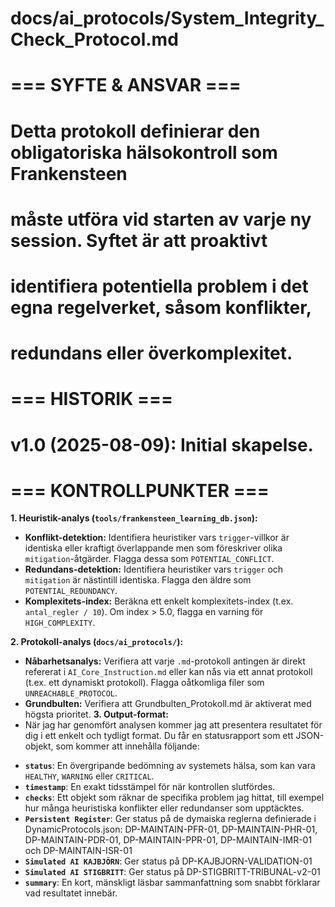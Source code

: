 # docs/ai_protocols/System_Integrity_Check_Protocol.md
#
# === SYFTE & ANSVAR ===
# Detta protokoll definierar den obligatoriska hälsokontroll som Frankensteen
# måste utföra vid starten av varje ny session. Syftet är att proaktivt
# identifiera potentiella problem i det egna regelverket, såsom konflikter,
# redundans eller överkomplexitet.
#
# === HISTORIK ===
# v1.0 (2025-08-09): Initial skapelse.
#
# === KONTROLLPUNKTER ===

**1. Heuristik-analys (`tools/frankensteen_learning_db.json`):**
   - **Konflikt-detektion:** Identifiera heuristiker vars `trigger`-villkor är identiska eller kraftigt överlappande men som föreskriver olika `mitigation`-åtgärder. Flagga dessa som `POTENTIAL_CONFLICT`.
   - **Redundans-detektion:** Identifiera heuristiker vars `trigger` och `mitigation` är nästintill identiska. Flagga den äldre som `POTENTIAL_REDUNDANCY`.
   - **Komplexitets-index:** Beräkna ett enkelt komplexitets-index (t.ex. `antal_regler / 10`). Om index > 5.0, flagga en varning för `HIGH_COMPLEXITY`.

**2. Protokoll-analys (`docs/ai_protocols/`):**
   - **Nåbarhetsanalys:** Verifiera att varje `.md`-protokoll antingen är direkt refererat i `AI_Core_Instruction.md` eller kan nås via ett annat protokoll (t.ex. ett dynamiskt protokoll). Flagga oåtkomliga filer som `UNREACHABLE_PROTOCOL`.
   - **Grundbulten:** Verifiera att Grundbulten_Protokoll.md är aktiverat med högsta prioritet.
**3. Output-format:**
   - När jag har genomfört analysen kommer jag att presentera resultatet för dig i ett enkelt och tydligt format. Du får en statusrapport som ett JSON-objekt, som kommer att innehålla följande:
* **`status`**: En övergripande bedömning av systemets hälsa, som kan vara `HEALTHY`, `WARNING` eller `CRITICAL`.
* **`timestamp`**: En exakt tidsstämpel för när kontrollen slutfördes.
* **`checks`**: Ett objekt som räknar de specifika problem jag hittat, till exempel hur många heuristiska konflikter eller redundanser som upptäcktes.
* **`Persistent Register`**: Ger status på de dymaiska reglerna definierade i DynamicProtocols.json: DP-MAINTAIN-PFR-01, DP-MAINTAIN-PHR-01, DP-MAINTAIN-PDR-01, DP-MAINTAIN-PPR-01, DP-MAINTAIN-IMR-01 och DP-MAINTAIN-ISR-01
* **`Simulated AI KAJBJÖRN`**: Ger status på DP-KAJBJORN-VALIDATION-01
* **`Simulated AI STIGBRITT`**: Ger status på DP-STIGBRITT-TRIBUNAL-v2-01
* **`summary`**: En kort, mänskligt läsbar sammanfattning som snabbt förklarar vad resultatet innebär.
